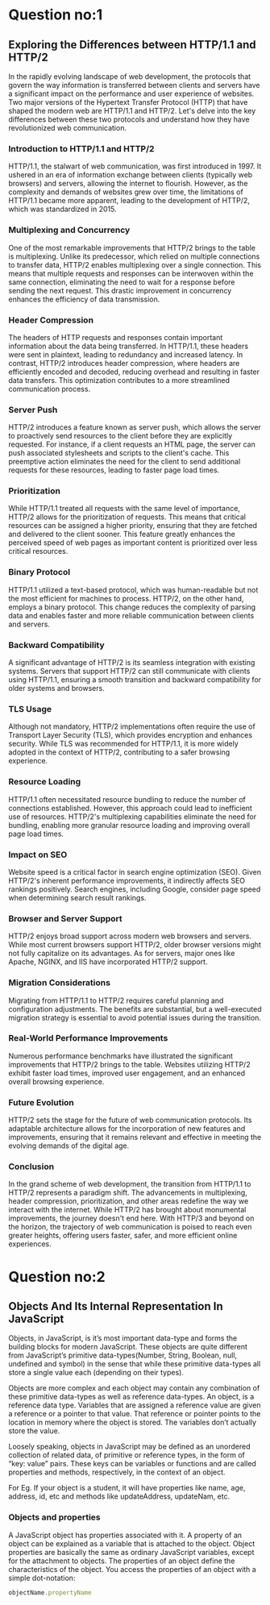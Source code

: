  #  Question no:1
## Exploring the Differences between HTTP/1.1 and HTTP/2
In the rapidly evolving landscape of web development, the protocols that govern the way information is transferred between clients and servers have a significant impact on the performance and user experience of websites. Two major versions of the Hypertext Transfer Protocol (HTTP) that have shaped the modern web are HTTP/1.1 and HTTP/2. Let's delve into the key differences between these two protocols and understand how they have revolutionized web communication.

### Introduction to HTTP/1.1 and HTTP/2
HTTP/1.1, the stalwart of web communication, was first introduced in 1997. It ushered in an era of information exchange between clients (typically web browsers) and servers, allowing the internet to flourish. However, as the complexity and demands of websites grew over time, the limitations of HTTP/1.1 became more apparent, leading to the development of HTTP/2, which was standardized in 2015.

### Multiplexing and Concurrency
One of the most remarkable improvements that HTTP/2 brings to the table is multiplexing. Unlike its predecessor, which relied on multiple connections to transfer data, HTTP/2 enables multiplexing over a single connection. This means that multiple requests and responses can be interwoven within the same connection, eliminating the need to wait for a response before sending the next request. This drastic improvement in concurrency enhances the efficiency of data transmission.

### Header Compression
The headers of HTTP requests and responses contain important information about the data being transferred. In HTTP/1.1, these headers were sent in plaintext, leading to redundancy and increased latency. In contrast, HTTP/2 introduces header compression, where headers are efficiently encoded and decoded, reducing overhead and resulting in faster data transfers. This optimization contributes to a more streamlined communication process.

### Server Push
HTTP/2 introduces a feature known as server push, which allows the server to proactively send resources to the client before they are explicitly requested. For instance, if a client requests an HTML page, the server can push associated stylesheets and scripts to the client's cache. This preemptive action eliminates the need for the client to send additional requests for these resources, leading to faster page load times.

### Prioritization
While HTTP/1.1 treated all requests with the same level of importance, HTTP/2 allows for the prioritization of requests. This means that critical resources can be assigned a higher priority, ensuring that they are fetched and delivered to the client sooner. This feature greatly enhances the perceived speed of web pages as important content is prioritized over less critical resources.

### Binary Protocol
HTTP/1.1 utilized a text-based protocol, which was human-readable but not the most efficient for machines to process. HTTP/2, on the other hand, employs a binary protocol. This change reduces the complexity of parsing data and enables faster and more reliable communication between clients 
and servers.

### Backward Compatibility
A significant advantage of HTTP/2 is its seamless integration with existing systems. Servers that support HTTP/2 can still communicate with clients using HTTP/1.1, ensuring a smooth transition and backward compatibility for older systems and browsers.

### TLS Usage
Although not mandatory, HTTP/2 implementations often require the use of Transport Layer Security (TLS), which provides encryption and enhances security. While TLS was recommended for HTTP/1.1, it is more widely adopted in the context of HTTP/2, contributing to a safer browsing experience.

### Resource Loading
HTTP/1.1 often necessitated resource bundling to reduce the number of connections established. However, this approach could lead to inefficient use of resources. HTTP/2's multiplexing capabilities eliminate the need for bundling, enabling more granular resource loading and improving overall page load times.

### Impact on SEO
Website speed is a critical factor in search engine optimization (SEO). Given HTTP/2's inherent performance improvements, it indirectly affects SEO rankings positively. Search engines, including Google, consider page speed when determining search result rankings.

### Browser and Server Support
HTTP/2 enjoys broad support across modern web browsers and servers. While most current browsers support HTTP/2, older browser versions might not fully capitalize on its advantages. As for servers, major ones like Apache, NGINX, and IIS have incorporated HTTP/2 support.

### Migration Considerations
Migrating from HTTP/1.1 to HTTP/2 requires careful planning and configuration adjustments. The benefits are substantial, but a well-executed migration strategy is essential to avoid potential issues during the transition.

### Real-World Performance Improvements
Numerous performance benchmarks have illustrated the significant improvements that HTTP/2 brings to the table. Websites utilizing HTTP/2 exhibit faster load times, improved user engagement, and an enhanced overall browsing experience.

### Future Evolution
HTTP/2 sets the stage for the future of web communication protocols. Its adaptable architecture allows for the incorporation of new features and improvements, ensuring that it remains relevant and effective in meeting the evolving demands of the digital age.


### Conclusion
In the grand scheme of web development, the transition from HTTP/1.1 to HTTP/2 represents a paradigm shift. The advancements in multiplexing, header compression, prioritization, and other areas redefine the way we interact with the internet. While HTTP/2 has brought about monumental improvements, the journey doesn't end here. With HTTP/3 and beyond on the horizon, the trajectory of web communication is poised to reach even greater heights, offering users faster, safer, and more efficient online experiences.


 #  Question no:2
## Objects And Its Internal Representation In JavaScript
Objects, in JavaScript, is it’s most important data-type and forms the building blocks for modern JavaScript. These objects are quite different from JavaScript’s primitive data-types(Number, String, Boolean, null, undefined and symbol) in the sense that while these primitive data-types all store a single value each (depending on their types).

Objects are more complex and each object may contain any combination of these primitive data-types as well as reference data-types.
An object, is a reference data type. Variables that are assigned a reference value are given a reference or a pointer to that value. That reference or pointer points to the location in memory where the object is stored. The variables don’t actually store the value.

Loosely speaking, objects in JavaScript may be defined as an unordered collection of related data, of primitive or reference types, in the form of “key: value” pairs. These keys can be variables or functions and are called properties and methods, respectively, in the context of an object.

For Eg. If your object is a student, it will have properties like name, age, address, id, etc and methods like updateAddress, updateNam, etc.

### Objects and properties
A JavaScript object has properties associated with it. A property of an object can be explained as a variable that is attached to the object. Object properties are basically the same as ordinary JavaScript variables, except for the attachment to objects. The properties of an object define the characteristics of the object. You access the properties of an object with a simple dot-notation:

```javascript
objectName.propertyName

 
